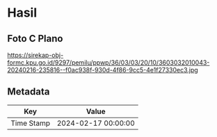 # Hasil

## Foto C Plano

https://sirekap-obj-formc.kpu.go.id/9297/pemilu/ppwp/36/03/03/20/10/3603032010043-20240216-235816--f0ac938f-930d-4f86-9cc5-4e1f27330ec3.jpg


## Metadata

| Key        | Value               |
| ---------- | ------------------- |
| Time Stamp | 2024-02-17 00:00:00 |



